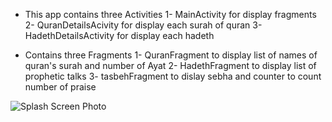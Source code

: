 * This app contains three Activities 
1- MainActivity for display fragments
2- QuranDetailsAcivity for display each surah of quran 
3- HadethDetailsActivity for display each hadeth

* Contains three Fragments
1- QuranFragment to display list of names of quran's surah and number of Ayat
2- HadethFragment to display list of prophetic talks
3- tasbehFragment to dislay sebha and counter to count number of praise 



![Splash Screen Photo]([URL](https://github.com/sherifelkady70/Islami-Application/blob/master/SplashScreenInIslamiApp.jpg)https://github.com/sherifelkady70/Islami-Application/blob/master/SplashScreenInIslamiApp.jpg)
